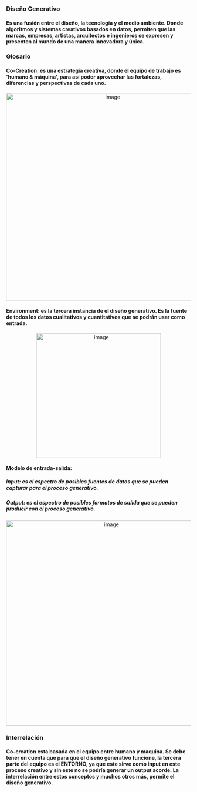 ### Diseño Generativo
#### Es una fusión entre el diseño, la tecnología y el medio ambiente. Donde algoritmos y sistemas creativos basados en datos, permiten que las marcas, empresas, artistas, arquitectos e ingenieros se expresen y presenten al mundo de una manera innovadora y única.

### Glosario
#### Co-Creation: es una estrategia creativa, donde el equipo de trabajo es 'humano & máquina', para así poder aprovechar las fortalezas, diferencias y perspectivas de cada uno.
<p align="center">
<img width="566" alt="image" src="https://github.com/user-attachments/assets/5b982ea2-298b-42dc-bb9b-a09e9e2de25a" />
</p>

#### Environment: es la tercera instancia de el diseño generativo. Es la fuente de todos los datos cualitativos y cuantitativos que se podrán usar como entrada.
<p align="center">
<img width="340" alt="image" src="https://github.com/user-attachments/assets/d3d3a362-55af-47b0-825c-5eae4e733b96" />
</p>

#### Modelo de entrada-salida: 
##### *Input:* es el espectro de posibles fuentes de datos que se pueden capturar para el proceso generativo.
##### *Output:* es el espectro de posibles formatos de salida que se pueden producir con el proceso generativo.
<p align="center">
<img width="559" alt="image" src="https://github.com/user-attachments/assets/e615c45f-5142-485d-be62-bbb7273a9fc9" />
</p>

### Interrelación
#### Co-creation esta basada en el equipo entre humano y maquina. Se debe tener en cuenta que para que el diseño generativo funcione, la tercera parte del equipo es el ENTORNO, ya que este sirve como input en este proceso creativo y sin este no se podría generar un output acorde. La interrelación entre estos conceptos y muchos otros más, permite el diseño generativo.
